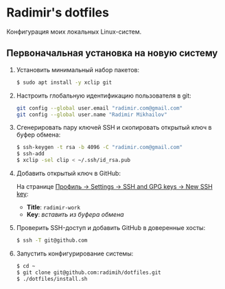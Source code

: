 # Radimir's dotfiles

Конфигурация моих локальных Linux-систем.

## Первоначальная установка на новую систему

1. Установить минимальный набор пакетов:

   ```bash
   $ sudo apt install -y xclip git
   ```

1. Настроить глобальную идентификацию пользователя в git:

   ```bash
   git config --global user.email "radimir.com@gmail.com"
   git config --global user.name "Radimir Mikhailov"
   ```

1. Сгенерировать пару ключей SSH и скопировать открытый ключ в буфер обмена:

   ```bash
   $ ssh-keygen -t rsa -b 4096 -C "radimir.com@gmail.com"
   $ ssh-add
   $ xclip -sel clip < ~/.ssh/id_rsa.pub
   ```

1. Добавить открытый ключ в GitHub:

   На странице [Профиль → Settings → SSH and GPG keys → New SSH key](https://github.com/settings/ssh/new):
   * **Title**: `radimir-work`
   * **Key**: _вставить из буфера обмена_

1. Проверить SSH-доступ и добавить GitHub в доверенные хосты:

   ```bash
   $ ssh -T git@github.com
   ```

1. Запустить конфигурирование системы:

   ```bash
   $ cd ~
   $ git clone git@github.com:radimih/dotfiles.git
   $ ./dotfiles/install.sh
   ```
